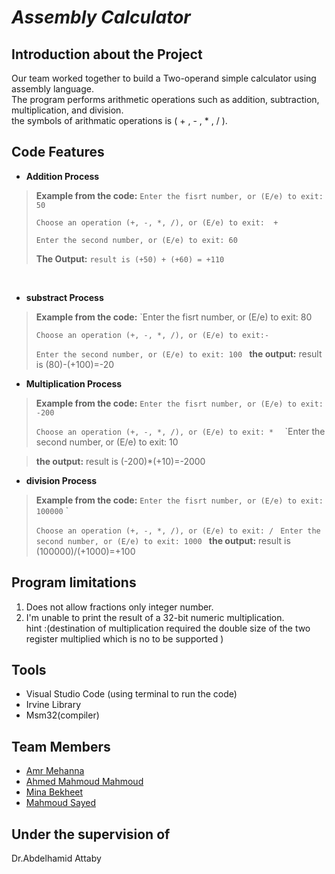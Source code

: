 # *Assembly Calculator*

## Introduction about the Project
Our team worked together to build a Two-operand simple calculator using assembly language. <br/>
The program performs arithmetic operations such as  addition, subtraction, multiplication, and division.<br/>
the symbols of  arithmatic operations is  ( + , - , * , / ).

## Code Features
- **Addition Process**
> **Example from the code:** `Enter the fisrt number, or (E/e) to exit: 50`
> 
>`Choose an operation (+, -, *, /), or (E/e) to exit:  + `
>
>`Enter the second number, or (E/e) to exit: 60`
>
> **The Output:** `result is (+50) + (+60) = +110`
 
<br/>

- **substract Process**
> **Example from the code:** `Enter the fisrt number, or (E/e) to exit: 80
> 
>`Choose an operation (+, -, *, /), or (E/e) to exit:-`
>
>`Enter the second number, or (E/e) to exit: 100
>`
> **the output:** result is (80)-(+100)=-20
> <br/>

- **Multiplication Process**
> **Example from the code:** `Enter the fisrt number, or (E/e) to exit: -200`
>
>`Choose an operation (+, -, *, /), or (E/e) to exit: * 
>`
>`Enter the second number, or (E/e) to exit: 10

> **the output:** result is (-200)*(+10)=-2000
> <br/>

- **division  Process**
> **Example from the code:** `Enter the fisrt number, or (E/e) to exit: 100000` `
>
>`Choose an operation (+, -, *, /), or (E/e) to exit: /
>`
>`Enter the second number, or (E/e) to exit: 1000
>`
> **the output:** result is (100000)/(+1000)=+100
> <br/>
> 

 









## Program limitations

  1. Does not allow fractions only integer number.
  2. I'm unable to print the result of a 32-bit numeric multiplication.<br/> 
  hint :(destination of multiplication required the double size of the two register multiplied which is no to be supported )


## Tools
- Visual Studio Code (using terminal to run the code) <br/>
- Irvine Library<br/>
- Msm32(compiler)


## Team Members 

- [Amr Mehanna](https://github.com/Amrmehanna)
- [Ahmed Mahmoud Mahmoud ](https://github.com/AhmedMahmoud125)
- [Mina Bekheet](https://github.com/MinaBekheet)
- [Mahmoud Sayed](https://github.com/MahmoudSayed77)

## Under the supervision of 
Dr.Abdelhamid Attaby

